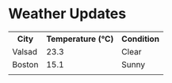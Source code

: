 # Weather Updates

<!-- WEATHER-UPDATE-START -->
<table><tr><th>City</th><th>Temperature (°C)</th><th>Condition</th></tr><tr><td>Valsad</td><td>23.3</td><td>Clear</td></tr><tr><td>Boston</td><td>15.1</td><td>Sunny</td></tr><tr><td></td><td></td><td></td></tr></table>
<!-- WEATHER-UPDATE-END -->
